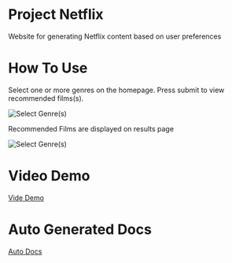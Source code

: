 # Project Netflix

Website for generating Netflix content based on user preferences

# How To Use 

Select one or more genres on the homepage. Press submit to view recommended films(s).

![Select Genre(s)](https://github.com/MattUhlar/screenshots/blob/master/Homepage)

Recommended Films are displayed on results page

![Select Genre(s)](https://github.com/MattUhlar/screenshots/blob/master/Results_page)

# Video Demo

[Vide Demo](https://www.youtube.com/watch?v=D-wpzfT2lAw&feature=youtu.be)

# Auto Generated Docs

[Auto Docs](https://github.com/Clacious/CSCI_3308_Project_Netflix/tree/master/docs)

